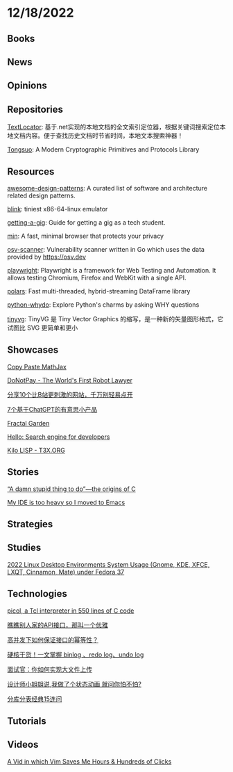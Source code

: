 # 12/18/2022

## Books

## News

## Opinions

## Repositories
[TextLocator](https://gitee.com/dotnetchina/TextLocator): 基于.net实现的本地文档的全文索引定位器，根据关键词搜索定位本地文档内容。便于查找历史文档时节省时间，本地文本搜索神器！

[Tongsuo](https://github.com/Tongsuo-Project/Tongsuo): A Modern Cryptographic Primitives and Protocols Library

## Resources
[awesome-design-patterns](https://github.com/DovAmir/awesome-design-patterns): A curated list of software and architecture related design patterns.

[blink](https://github.com/jart/blink): tiniest x86-64-linux emulator

[getting-a-gig](https://github.com/cassidoo/getting-a-gig): Guide for getting a gig as a tech student.

[min](https://github.com/minbrowser/min): A fast, minimal browser that protects your privacy

[osv-scanner](https://github.com/google/osv-scanner): Vulnerability scanner written in Go which uses the data provided by https://osv.dev

[playwright](https://github.com/microsoft/playwright): Playwright is a framework for Web Testing and Automation. It allows testing Chromium, Firefox and WebKit with a single API.

[polars](https://github.com/pola-rs/polars): Fast multi-threaded, hybrid-streaming DataFrame library

[python-whydo](https://github.com/chinesehuazhou/python-whydo): Explore Python's charms by asking WHY questions

[tinyvg](https://gitee.com/mirrors/tinyvg): TinyVG 是 Tiny Vector Graphics 的缩写，是一种新的矢量图形格式，它试图比 SVG 更简单和更小

## Showcases
[Copy Paste MathJax](https://www.copypastemathjax.com/)

[DoNotPay - The World's First Robot Lawyer](https://donotpay.com/)

[分享10个比B站更刺激的网站，千万别轻易点开](https://juejin.cn/post/7177350995498762300)

[7个基于ChatGPT的有意思小产品](https://mp.weixin.qq.com/s/Zdwi3dDKGQmdulV2MDxYxQ)

[Fractal Garden](https://www.fractal.garden/)

[Hello: Search engine for developers](https://beta.sayhello.so/)

[Kilo LISP - T3X.ORG](http://t3x.org/klisp/index.html)

## Stories
[“A damn stupid thing to do”—the origins of C](https://arstechnica.com/features/2020/12/a-damn-stupid-thing-to-do-the-origins-of-c/)

[My IDE is too heavy so I moved to Emacs](https://renato.athaydes.com/posts/switching-from-heavyweight-ides-to-emacs.html)

## Strategies

## Studies
[2022 Linux Desktop Environments System Usage (Gnome, KDE, XFCE, LXQT, Cinnamon, Mate) under Fedora 37](https://itvision.altervista.org/linux-desktop-environments-system-usage.html)

## Technologies
[picol, a Tcl interpreter in 550 lines of C code](http://oldblog.antirez.com/page/picol.html)

[瞧瞧别人家的API接口，那叫一个优雅](https://juejin.cn/post/7176220436714225721)

[高并发下如何保证接口的幂等性？](https://mp.weixin.qq.com/s/7P2KbWjjX5YPZCInoox-xQ)

[硬核干货！一文掌握 binlog 、redo log、undo log](https://mp.weixin.qq.com/s?__biz=MzA3MDg5MDkzOA==&mid=2448767530&idx=1&sn=e6e8970105d9daf0a6ec7f81c0b44921&chksm=8b347effbc43f7e927fdb1f329a87e7234f0f837b0e9c31e240e114c18905a844cbe04b5e2f6&token=1558784325&lang=zh_CN#rd)

[面试官：你如何实现大文件上传](https://juejin.cn/post/7177045936298786872)

[设计师小姐姐说,我做了个状态动画 就问你怕不怕?](https://juejin.cn/post/7177365571627909181)

[分库分表经典15连问](https://mp.weixin.qq.com/s/cZ7mUsCvBxmo1dzsPA3WjQ)

## Tutorials

## Videos
[A Vid in which Vim Saves Me Hours & Hundreds of Clicks](https://www.youtube.com/watch?v=hraHAZ1-RaM)
